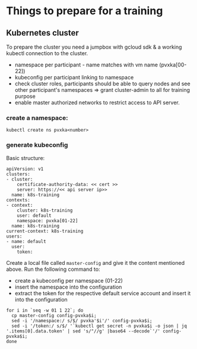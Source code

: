 # Things to prepare for a training

## Kubernetes cluster
To prepare the cluster you need a jumpbox with gcloud sdk & a working kubectl connection to the cluster.
  * namespace per participant - name matches with vm name (pvxka[00-22])
  * kubeconfig per participant linking to namespace
  * check cluster roles, participants should be able to query nodes and see other participant's namespaces => grant cluster-admin to all for training purpose
  * enable master authorized networks to restrict access to API server.

### create a namespace:
`kubectl create ns pvxka<number>`

### generate kubeconfig
Basic structure:
```
apiVersion: v1
clusters:
- cluster:
    certificate-authority-data: << cert >>
    server: https://<< api server ip>>
  name: k8s-training
contexts:
- context:
    cluster: k8s-training
    user: default
    namespace: pvxka[01-22]
  name: k8s-training
current-context: k8s-training
users:
- name: default
  user:
    token:
```

Create a local file called `master-config` and give it the content mentioned above. Run the following command to:
* create a kubeconfig per namespace (01-22)
* insert the namespace into the configuration
* extract the token for the respective default service account and insert it into the configuration

```
for i in `seq -w 01 1 22`; do  
  cp master-config config-pvxka$i;
  sed -i '/namespace:/ s/$/ pvxka'$i'/' config-pvxka$i;
  sed -i '/token:/ s/$/ '`kubectl get secret -n pvxka$i -o json | jq '.items[0].data.token' | sed 's/"//g' |base64 --decode`'/' config-pvxka$i;
done
```
